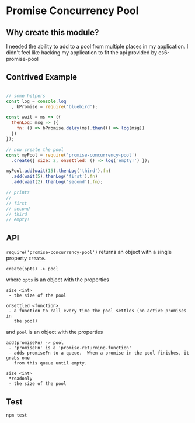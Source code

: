 # Promise Concurrency Pool

## Why create this module?

I needed the ability to add to a pool from multiple places in my application.
I didn't feel like hacking my application to fit the api provided
by es6-promise-pool

## Contrived Example

```js

// some helpers
const log = console.log
  , bPromise = require('bluebird');

const wait = ms => ({
  thenLog: msg => ({
    fn: () => bPromise.delay(ms).then(() => log(msg))
  })
});

// now create the pool
const myPool = require('promise-concurrency-pool')
  .create({ size: 2, onSettled: () => log('empty!') });

myPool.add(wait(15).thenLog('third').fn)
  .add(wait(5).thenLog('first').fn)
  .add(wait(2).thenLog('second').fn);

// prints
//
// first
// second
// third
// empty!
```

## API

`require('promise-concurrency-pool')` returns an object with a single
property `create`.

`create(opts) -> pool`

where `opts` is an object with the properties

```
size <int>
 - the size of the pool

onSettled <function>
 - a function to call every time the pool settles (no active promises in
   the pool)
```

and `pool` is an object with the properties
```
add(promiseFn) -> pool
 - 'promiseFn' is a 'promise-returning-function'
 - adds promiseFn to a queue.  When a promise in the pool finishes, it grabs one
   from this queue until empty.

size <int>
 *readonly
 - the size of the pool
```

## Test

`npm test`
